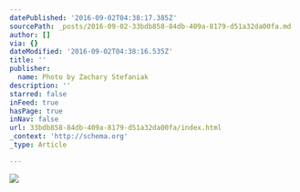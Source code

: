 ```yaml
---
datePublished: '2016-09-02T04:38:17.385Z'
sourcePath: _posts/2016-09-02-33bdb858-84db-409a-8179-d51a32da00fa.md
author: []
via: {}
dateModified: '2016-09-02T04:38:16.535Z'
title: ''
publisher:
  name: Photo by Zachary Stefaniak
description: ''
starred: false
inFeed: true
hasPage: true
inNav: false
url: 33bdb858-84db-409a-8179-d51a32da00fa/index.html
_context: 'http://schema.org'
_type: Article

---
```

![](https://the-grid-user-content.s3-us-west-2.amazonaws.com/626f3ed3-c62a-4b38-8502-6abddd27990d.jpg)